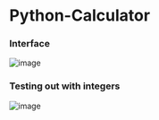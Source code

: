 # Python-Calculator
### Interface 
![image](https://user-images.githubusercontent.com/75534893/132861556-0e1351d5-5077-4ce4-b143-96f36fc11d9f.png)
### Testing out with integers 
![image](https://user-images.githubusercontent.com/75534893/132862278-980df5ab-2ce3-471a-8943-762c02dd59af.png)
